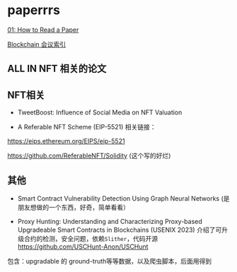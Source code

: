 # paperrrs

[01: How to Read a Paper](./01-how2readpaper.md)

[Blockchain 会议索引](https://github.com/jianyu-niu/blockchain_conference_paper)

## ALL IN NFT 相关的论文




## NFT相关

- TweetBoost: Influence of Social Media on NFT Valuation

- A Referable NFT Scheme (EIP-5521)
相关链接：

https://eips.ethereum.org/EIPS/eip-5521

https://github.com/ReferableNFT/Solidity (这个写的好烂)

## 其他

- Smart Contract Vulnerability Detection Using Graph Neural Networks (是朋友想做的一个东西，好奇，简单看看）

- Proxy Hunting: Understanding and Characterizing Proxy-based Upgradeable Smart Contracts in Blockchains (USENIX 2023)
介绍了可升级合约的检测，安全问题，依赖`Slither`，代码开源 
https://github.com/USCHunt-Anon/USCHunt

包含：upgradable 的 ground-truth等等数据，以及爬虫脚本，后面用得到